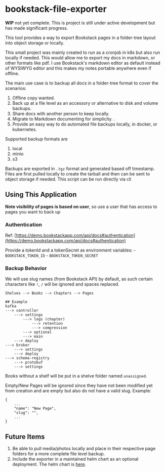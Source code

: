 # bookstack-file-exporter
**WIP** not yet complete. This is project is still under active development but has made significant progress.

This tool provides a way to export Bookstack pages in a folder-tree layout into object storage or locally.

This small project was mainly created to run as a cronjob in k8s but also run locally if needed. This would allow me to export my docs in markdown, or other formats like pdf. I use Bookstack's markdown editor as default instead of WYSIWYG editor and this makes my notes portable anywhere even if offline.

The main use case is to backup all docs in a folder-tree format to cover the scenarios:

1. Offline copy wanted.
2. Back up at a file level as an accessory or alternative to disk and volume backups.
3. Share docs with another person to keep locally.
4. Migrate to Markdown documenting for simplicity. .
5. Provide an easy way to do automated file backups locally, in docker, or kubernetes.

Supported backup formats are

1. local
2. minio
3. s3

Backups are exported in `.tgz` format and generated based off timestamp. Files are first pulled locally to create the tarball and then can be sent to object storage if needed. This script can be run directly via cli

## Using This Application

**Note visibility of pages is based on user**, so use a user that has access to pages you want to back up

### Authentication
Ref: [https://demo.bookstackapp.com/api/docs#authentication](https://demo.bookstackapp.com/api/docs#authentication)

Provide a tokenId and a tokenSecret as environment variables:
    - `BOOKSTACK_TOKEN_ID`
    - `BOOKSTACK_TOKEN_SECRET`

### Backup Behavior
We will use slug names (from Bookstack API) by default, as such certain characters like `!`, `/` will be ignored and spaces replaced.

```
Shelves --> Books --> Chapters --> Pages

## Example
kafka
---> controller
    ---> settings
        ---> logs (chapter)
            ---> retention
            ---> compression
        ---> optional
        ---> main
    ---> deploy
---> broker
    ---> settings
    ---> deploy
---> schema-registry
    ---> protobuf
    ---> settings
```

Books without a shelf will be put in a shelve folder named `unassigned`.

Empty/New Pages will be ignored since they have not been modified yet from creation and are empty but also do not have a valid slug. Example:
```
{
    ...
    "name": "New Page",
    "slug": "",
    ...
}
```

## Future Items
1. Be able to pull media/photos locally and place in their respective page folders for a more complete file level backup.
2. Include the exporter in a maintained helm chart as an optional deployment. The helm chart is [here](https://github.com/homeylab/helm-charts/tree/main/charts/bookstack).